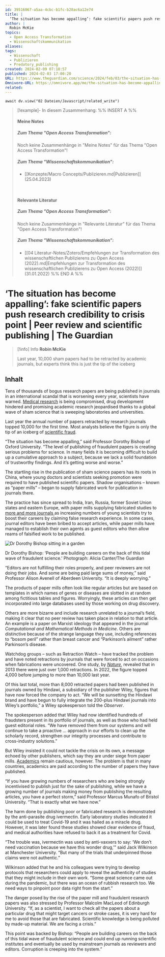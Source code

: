 ```yaml
---
id: 39516067-a5aa-4cbc-b1fc-b28ac6a12e74
title: |
  ‘The situation has become appalling’: fake scientific papers push research credibility to crisis point | Peer review and scientific publishing | The Guardian
author: |
  Robin McKie
topics:
  - Open Access Transformation
  - Wissenschaftskommunikation
aliases: 
tags:
  - Wissenschaft
  - Publizieren
  - Predatory_publishing
created: 2024-02-09 07:18:57
published: 2024-02-03 17:00:20
URL: https://www.theguardian.com/science/2024/feb/03/the-situation-has-become-appalling-fake-scientific-papers-push-research-credibility-to-crisis-point
Omnivore-URL: https://omnivore.app/me/the-situation-has-become-appalling-fake-scientific-papers-push-r-18d8c84ec09
related:
---
```


```dataviewjs
await dv.view("02 Dateien/Javascript/related_write")
```
> [!example]- In diesem Zusammenhang:
> %% INSERT A %%
> #### Meine Notes
> ##### Zum Thema "Open Access Transformation":
> Noch keine Zusammenhänge in "Meine Notes" für das Thema "Open Access Transformation"!
> 
> ##### Zum Thema "Wissenschaftskommunikation":
> - [[Konzepte/Macro Concepts/Publizieren.md|Publizieren]] (25.04.2023)
> 
> &nbsp;
> #### Relevante Literatur
> ##### Zum Thema "Open Access Transformation":
> Noch keine Zusammenhänge in "Relevante Literatur" für das Thema "Open Access Transformation"!
> 
> ##### Zum Thema "Wissenschaftskommunikation":
> - [[04 Literatur-Notes/Zotero/Empfehlungen zur Transformation des wissenschaftlichen Publizierens zu Open Access (2022).md|Empfehlungen zur Transformation des wissenschaftlichen Publizierens zu Open Access (2022)]] (31.01.2022)
> %% END A %%

# ‘The situation has become appalling’: fake scientific papers push research credibility to crisis point | Peer review and scientific publishing | The Guardian

> [!info] Info
> **Robin McKie**
> 
> Last year, 10,000 sham papers had to be retracted by academic journals, but experts think this is just the tip of the iceberg


## Inhalt

Tens of thousands of bogus research papers are being published in journals in an international scandal that is worsening every year, scientists have warned. [Medical research](https://www.theguardian.com/science/medical-research) is being compromised, drug development hindered and promising academic research jeopardised thanks to a global wave of sham science that is sweeping laboratories and universities.

Last year the annual number of papers retracted by research journals topped 10,000 for the first time. Most analysts believe the figure is only the tip of an iceberg of [scientific fraud](https://www.theguardian.com/commentisfree/2023/aug/09/scientific-misconduct-retraction-watch).

“The situation has become appalling,” said Professor Dorothy Bishop of Oxford University. “The level of publishing of fraudulent papers is creating serious problems for science. In many fields it is becoming difficult to build up a cumulative approach to a subject, because we lack a solid foundation of trustworthy findings. And it’s getting worse and worse.”

The startling rise in the publication of sham science papers has its roots in China, where young doctors and scientists seeking promotion were required to have published scientific papers. Shadow organisations – known as “paper mills” – began to supply fabricated work for publication in journals there.

The practice has since spread to India, Iran, Russia, former Soviet Union states and eastern Europe, with paper mills supplying ­fabricated studies to [more and more journals ](https://www.theguardian.com/technology/2018/aug/10/predatory-publishers-the-journals-who-churn-out-fake-science)as increasing numbers of young ­scientists try to boost their careers by claiming false research experience. In some cases, journal editors have been bribed to accept articles, while paper mills have managed to establish their own agents as guest editors who then allow reams of ­falsified work to be published.

![Dr Dorothy Bishop sitting in a garden](https://proxy-prod.omnivore-image-cache.app/445x0,si1ShmAX6gGmTZ2cdc3GkJRP-lDPPjZuQ5Mpdr4a0s-0/https://i.guim.co.uk/img/media/2dd05fbc73bfb0d5a98152a4dcc1214fe14b262a/0_0_6720_4480/master/6720.jpg?width=445&dpr=1&s=none)

Dr Dorothy Bishop: ‘People are building careers on the back of this tidal wave of fraudulent science.’ Photograph: Alicia Canter/The Guardian

“Editors are not fulfilling their roles properly, and peer reviewers are not doing their jobs. And some are being paid large sums of money,” said Professor Alison Avenell of Aberdeen University. “It is deeply worrying.”

The products of paper mills often look like regular articles but are based on templates in which names of genes or diseases are slotted in at random among fictitious tables and figures. Worryingly, these articles can then get incorporated into large databases used by those working on drug discovery.

Others are more bizarre and include research unrelated to a journal’s field, making it clear that no peer review has taken place in relation to that article. An example is a paper on Marxist ideology that appeared in the journal _Computational and Mathematical Methods in Medicine_. Others are distinctive because of the strange language they use, including references to “bosom peril” rather than breast cancer and “Parkinson’s ailment” rather Parkinson’s disease.

Watchdog groups – such as Retraction Watch – have tracked the problem and have noted retractions by journals that were forced to act on occasions when fabrications were uncovered. One study, by [_Nature_](https://www.nature.com/articles/d41586-023-03974-8), revealed that in 2013 there were just over 1,000 retractions. In 2022, the figure topped 4,000 before jumping to more than 10,000 last year.

Of this last total, more than 8,000 retracted papers had been published in journals owned by Hindawi, a subsidiary of the publisher Wiley, figures that have now forced the company to act. “We will be sunsetting the Hindawi brand and have begun to fully integrate the 200-plus Hindawi journals into Wiley’s ­portfolio,” a Wiley spokesperson told the _Observer_.

The spokesperson added that Wiley had now identified hundreds of fraudsters present in its portfolio of journals, as well as those who had held guest editorial roles. “We have removed them from our systems and will continue to take a proactive … approach in our efforts to clean up the scholarly record, strengthen our integrity processes and contribute to cross-industry solutions.”

But Wiley insisted it could not tackle the crisis on its own, a message echoed by other publishers, which say they are under siege from paper mills. [Academics](https://www.theguardian.com/education/academics) remain cautious, however. The problem is that in many countries, academics are paid according to the number of papers they have published.

“If you have growing numbers of researchers who are being strongly incentivised to publish just for the sake of publishing, while we have a growing number of journals making money from publishing the resulting articles, you have a perfect storm,” said Professor Marcus Munafo of Bristol University. “That is exactly what we have now.”

The harm done by publishing poor or fabricated research is demonstrated by the anti-parasite drug ivermectin. Early laboratory studies indicated it could be used to treat Covid-19 and it was hailed as a miracle drug. However, it was later found these studies showed clear evidence of fraud, and medical authorities have refused to back it as a treatment for Covid.

“The trouble was, ivermectin was used by anti-vaxxers to say: ‘We don’t need vaccination because we have this wonder drug,’” said Jack Wilkinson at Manchester University. “But many of the trials that underpinned those claims were not authentic.”

Wilkinson added that he and his colleagues were trying to develop protocols that researchers could apply to reveal the authenticity of studies that they might include in their own work. “Some great science came out during the pandemic, but there was an ocean of rubbish research too. We need ways to pinpoint poor data right from the start.”

The danger posed by the rise of the paper mill and fraudulent research papers was also stressed by Professor Malcolm MacLeod of Edinburgh University. “If, as a scientist, I want to check all the papers about a particular drug that might target cancers or stroke cases, it is very hard for me to avoid those that are fabricated. Scientific knowledge is being polluted by made-up material. We are facing a crisis.”

This point was backed by Bishop: “People are building careers on the back of this tidal wave of fraudulent science and could end up running scientific institutes and eventually be used by mainstream journals as reviewers and editors. Corruption is creeping into the system.”